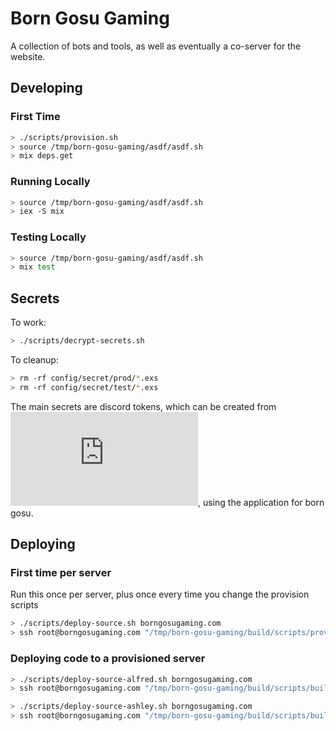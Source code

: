 # Born Gosu Gaming

A collection of bots and tools, as well as eventually a co-server for the website.

## Developing

### First Time
```bash
> ./scripts/provision.sh
> source /tmp/born-gosu-gaming/asdf/asdf.sh
> mix deps.get
```

### Running Locally

```bash
> source /tmp/born-gosu-gaming/asdf/asdf.sh
> iex -S mix
```

### Testing Locally

```bash
> source /tmp/born-gosu-gaming/asdf/asdf.sh
> mix test
```

## Secrets

To work:
```bash
> ./scripts/decrypt-secrets.sh
```

To cleanup:
```bash
> rm -rf config/secret/prod/*.exs
> rm -rf config/secret/test/*.exs
```

The main secrets are discord tokens, which can be created from ![here](https://discordapi.com/permissions.html#268667968), using the application for born gosu.

## Deploying

### First time per server

Run this once per server, plus once every time you change the provision scripts

```bash
> ./scripts/deploy-source.sh borngosugaming.com
> ssh root@borngosugaming.com "/tmp/born-gosu-gaming/build/scripts/provision.sh"
```

### Deploying code to a provisioned server

```bash
> ./scripts/deploy-source-alfred.sh borngosugaming.com
> ssh root@borngosugaming.com "/tmp/born-gosu-gaming/build/scripts/build-release-alfred.sh"

> ./scripts/deploy-source-ashley.sh borngosugaming.com
> ssh root@borngosugaming.com "/tmp/born-gosu-gaming/build/scripts/build-release-ashley.sh"
```
